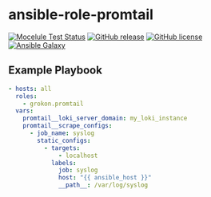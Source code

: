 # ansible-role-promtail

[![Mocelule Test Status](https://github.com/Grokon/ansible-role-promtail/actions/workflows/molecule.yml/badge.svg?branch=master)](https://github.com/Grokon/ansible-role-promtail/actions/workflows/molecule.yml)
[![GitHub release](https://img.shields.io/github/release/Grokon/ansible-role-promtail.svg)](https://github.com/Grokon/ansible-role-promtail/release)
[![GitHub license](https://img.shields.io/github/license/Grokon/ansible-role-promtail.svg)](https://github.com/Grokon/ansible-role-promtail/blob/master/LICENSE)
[![Ansible Galaxy](https://img.shields.io/badge/galaxy-grokon.promtail-blue.svg)](https://galaxy.ansible.com/grokon/promtail/)

## Example Playbook

```yaml
- hosts: all
  roles:
    - grokon.promtail
  vars:
    promtail__loki_server_domain: my_loki_instance
    promtail__scrape_configs:
      - job_name: syslog
        static_configs:
          - targets:
              - localhost
            labels:
              job: syslog
              host: "{{ ansible_host }}"
              __path__: /var/log/syslog
```
